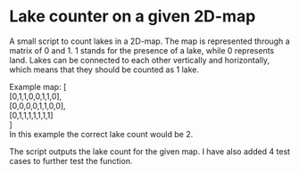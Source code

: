 # Lake counter on a given 2D-map

A small script to count lakes in a 2D-map. The map is represented through a matrix of 0 and 1.
1 stands for the presence of a lake, while 0 represents land.
Lakes can be connected to each other vertically and horizontally, which means that they should be counted as 1 lake.

Example map:
[\
  [0,1,1,0,0,1,1,0],\
  [0,0,0,0,1,1,0,0],\
  [0,1,1,1,1,1,1,1]\
]\
In this example the correct lake count would be 2.

The script outputs the lake count for the given map. I have also added 4 test cases to further test the function.
